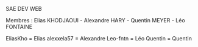 SAE DEV WEB

Membres : Elias KHODJAOUI - Alexandre HARY - Quentin MEYER - Léo FONTAINE

EliasKho = Elias
alexxela57 = Alexandre
Leo-fntn = Léo
Quentin = Quentin
